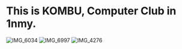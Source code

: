 # This is KOMBU, Computer Club in 1nmy.
![IMG_6034](https://user-images.githubusercontent.com/89891689/188316470-e942dee3-8819-4c82-81b3-6954fc290f99.PNG)
![IMG_6997](https://user-images.githubusercontent.com/89891689/227932599-ef3d3a9d-1b33-418b-996f-18705e05dfae.JPG)
![IMG_4276](https://user-images.githubusercontent.com/89891689/190860598-14fe09e2-7d29-45ad-8a06-f4a676dd1878.PNG)
